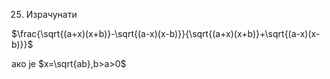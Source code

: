 25. Израчунати

 $\frac{\sqrt{(a+x)(x+b)}-\sqrt{(a-x)(x-b)}}{\sqrt{(a+x)(x+b)}+\sqrt{(a-x)(x-b)}}$

 ако је $x=\sqrt{ab},b>a>0$